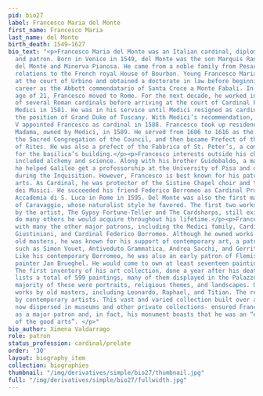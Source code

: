 ```yaml
---
pid: bio27
label: Francesco Maria del Monte
first_name: Francesco Maria
last_name: del Monte
birth_death: 1549–1627
bio_text: "<p>Francesco Maria del Monte was an Italian cardinal, diplomat, art collector,
  and patron. Born in Venice in 1549, del Monte was the son Marquis Ranieri Bourbon
  del Monte and Minerva Pianosa. He came from a noble family from Pesaro with distant
  relations to the French royal House of Bourbon. Young Francesco Maria was educated
  at the court of Urbino and obtained a doctorate in law before beginning an ecclesiastical
  career as the Abbott commendatario of Santa Croce a Monte Fabali. In 1570, at the
  age of 21, Francesco moved to Rome. For the next decade, he worked in the courts
  of several Roman cardinals before arriving at the court of Cardinal Ferdinando de
  Medici in 1581. He was in his service until Medici resigned as cardinal to assume
  the position of Grand Duke of Tuscany. With Medici’s recommendation, Pope Sixtus
  V appointed Francesco as cardinal in 1588. Francesco took up residence in the Palazzo
  Madama, owned by Medici, in 1589. He served from 1606 to 1616 as the Prefect of
  the Sacred Congregation of the Council, and then became Prefect of the Sacred Congregation
  of Rites. He was also a prefect of the Fabbrica of St. Peter’s, a committee responsible
  for the basilica’s building.</p><p>Francesco interests outside his church career
  included alchemy and science. Along with his brother Guidobaldo, a mathematician,
  he helped Galileo get a professorship at the University of Pisa and defended him
  during the Inquisition. However, Francesco is best known for his patronage of the
  arts. As Cardinal, he was protector of the Sistine Chapel choir and the Congregazione
  dei Musici. He succeeded his friend Federico Borromeo as Cardinal Protector of the
  Accademia di S. Luca in Rome in 1595. Del Monte was also the first major patron
  of Caravaggio, whose naturalist style he favored. The first two works he acquired
  by the artist, The Gypsy Fortune-Teller and The Cardsharps, still exist today, as
  do many others he would acquire throughout his lifetime.</p><p>Francesco was connected
  with many the other major patrons, including the Medici family, Cardinal Benedetto
  Giustiniani, and Cardinal Federico Borromeo. Although he owned works by fifteenth-century
  old masters, he was known for his support of contemporary art, a patron of artists
  such as Simon Vouet, Antiveduto Grammatica, Andrea Sacchi, and Gerrit van Honthorst.
  Like his contemporary Borromeo, he was also an early patron of Flemish landscape
  painter Jan Brueghel. He would come to own at least seventeen paintings by Brueghel.
  The first inventory of his art collection, done a year after his death in 1626,
  lists a total of 599 paintings, many of them displayed in the Palazzo Madama. The
  majority of these were portraits, religious themes, and landscapes. One third were
  works by old masters, including Leonardo, Raphael, and Titian. The rest were all
  by contemporary artists. This vast and varied collection built over a lifetime-
  now dispersed in museums and other private collections- ensured Francesco’s position
  as a major patron and, in fact, his monument boasts that he was an “excellent patron
  of the good arts”. </p>"
bio_author: Ximena Valdarrago
role: patron
status_profession: cardinal/prelate
order: '30'
layout: biography_item
collection: biographies
thumbnail: "/img/derivatives/simple/bio27/thumbnail.jpg"
full: "/img/derivatives/simple/bio27/fullwidth.jpg"
---
```

